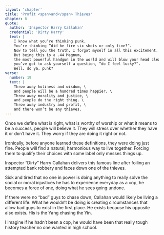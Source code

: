 ```yaml
---
layout: 'chapter'
title: 'Profit <span>and</span> Thieves'
chapter: 6
quote:
  author: 'Inspector Harry Callahan'
  credential: 'Dirty Harry'
  text: |
    I know what you’re thinking punk.
    You’re thinking “did he fire six shots or only five?”.
    Now to tell you the truth, I forgot myself in all this excitement.
    But being this is a .44 Magnum,
    the most powerful handgun in the world and will blow your head clean off,
    you’ve got to ask yourself a question, “do I feel lucky?”.
    Well, do ya, punk?
verse:
  number: 19
  text: |
    Throw away holiness and wisdom, \
    and people will be a hundred times happier. \
    Throw away morality and justice, \
    and people do the right thing. \
    Throw away industry and profit, \
    and there won’t be any thieves.
---
```


Once we define what is right, what is worthy of worship or what
it means to be a success, people will believe it.
They will stress over whether they have it or don’t have it.
They worry if they are doing it right or not.

Ironically, before anyone learned these definitions,
they were doing just fine.
People will find a natural, harmonious way to live together.
Forcing them to qualify their choices with some label only messes things up.

Inspector “Dirty” Harry Callahan delivers this famous line after foiling an
attempted bank robbery and faces down one of the thieves.

Sick and tired that no one in power is doing anything to really solve the
social or moral injustices he has to experience everyday as a cop, he becomes
a force of one, doing what he sees going undone.

If there were no “bad” guys to chase down,
Callahan would likely be living a different life.
What he wouldn’t be doing is creating circumstances that allow bad guys to
exist in the first place.
He exists because his opposite also exists.
His is the Yang chasing the Yin.

I imagine if he hadn’t been a cop, he would have been that really tough
history teacher no one wanted in high school.

